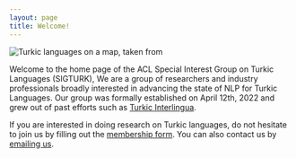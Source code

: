 ```yaml
---
layout: page
title: Welcome!
---
```


![Turkic languages on a map, taken from](https://wikiless.org/media/wikipedia/commons/thumb/f/fa/Turkic_Languages_distribution_map.png/800px-Turkic_Languages_distribution_map.png)

Welcome to the home page of the ACL Special Interest Group on Turkic Languages (SIGTURK),
We are a group of researchers and industry professionals broadly interested in advancing the state of NLP for Turkic Languages.
Our group was formally established on April 12th, 2022 and grew out of past efforts such as [Turkic Interlingua](https://turkic-interlingua.org).

If you are interested in doing research on Turkic languages, do not hesitate to join us by filling out the [membership form]().
You can also contact us by [emailing us](mailto:sigturk.secretary@gmail.com).
